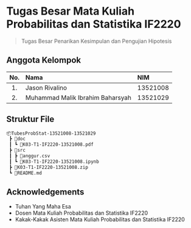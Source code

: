 # Tugas Besar Mata Kuliah Probabilitas dan Statistika IF2220
> Tugas Besar Penarikan Kesimpulan dan Pengujian Hipotesis

## Anggota Kelompok
| No.   | Nama | NIM |
| :---: | :--- | :--- |
| 1. | Jason Rivalino | 13521008 |
| 2. | Muhammad Malik Ibrahim Baharsyah  | 13521029 |

## Struktur File
```bash
📦TubesProbStat-13521008-13521029
 ┣ 📂doc
 ┃ ┗ 📜K03-T1-IF2220-13521008.pdf
 ┣ 📂src
 ┃ ┣ 📜anggur.csv
 ┃ ┗ 📜K03-T1-IF2220-13521008.ipynb 
 ┣ 📜K03-T1-IF2220-13521008.zip
 ┗ 📜README.md
 ```
 
## Acknowledgements
- Tuhan Yang Maha Esa
- Dosen Mata Kuliah Probabilitas dan Statistika IF2220
- Kakak-Kakak Asisten Mata Kuliah Probabilitas dan Statistika IF2220
